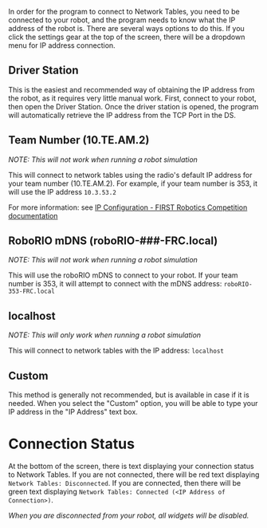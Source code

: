 In order for the program to connect to Network Tables, you need to be connected to your robot, and the program needs to know what the IP address of the robot is. There are several ways options to do this. If you click the settings gear at the top of the screen, there will be a dropdown menu for IP address connection.

## Driver Station

This is the easiest and recommended way of obtaining the IP address from the robot, as it requires very little manual work. First, connect to your robot, then open the Driver Station. Once the driver station is opened, the program will automatically retrieve the IP address from the TCP Port in the DS.

## Team Number (10.TE.AM.2)

_NOTE: This will not work when running a robot simulation_

This will connect to network tables using the radio's default IP address for your team number (10.TE.AM.2). For example, if your team number is 353, it will use the IP address `10.3.53.2`

For more information: see [IP Configuration - FIRST Robotics Competition documentation](https://docs.wpilib.org/en/stable/docs/networking/networking-introduction/ip-configurations.html)

## RoboRIO mDNS (roboRIO-###-FRC.local)

_NOTE: This will not work when running a robot simulation_

This will use the roboRIO mDNS to connect to your robot. If your team number is 353, it will attempt to connect with the mDNS address: `roboRIO-353-FRC.local`

## localhost

_NOTE: This will only work when running a robot simulation_

This will connect to network tables with the IP address: `localhost`

## Custom

This method is generally not recommended, but is available in case if it is needed. When you select the "Custom" option, you will be able to type your IP address in the "IP Address" text box.

# Connection Status

At the bottom of the screen, there is text displaying your connection status to Network Tables. If you are not connected, there will be red text displaying `Network Tables: Disconnected`. If you are connected, then there will be green text displaying `Network Tables: Connected (<IP Address of Connection>)`.

_When you are disconnected from your robot, all widgets will be disabled._